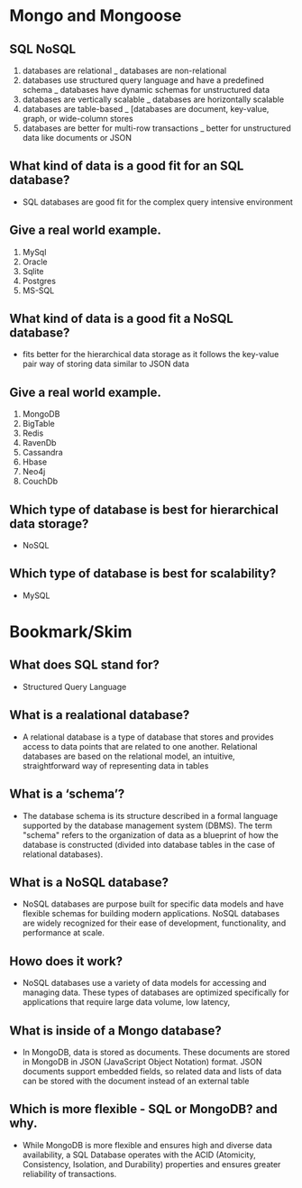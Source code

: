 # Mongo and Mongoose  

## SQL	NoSQL
1. databases are relational _ databases are non-relational
2. databases use structured query language and have a predefined schema _ databases have dynamic schemas for unstructured data 
3.  databases are vertically scalable _ databases are horizontally scalable
4. databases are table-based _ [databases are document, key-value, graph, or wide-column stores
5. databases are better for multi-row transactions _ better for unstructured data like documents or JSON


## What kind of data is a good fit for an SQL database?
* SQL databases are good fit for the complex query intensive environment

## Give a real world example.
1. MySql
2. Oracle
3. Sqlite
4. Postgres
5. MS-SQL  

## What kind of data is a good fit a NoSQL database?
* fits better for the hierarchical data storage as it follows the key-value pair way of storing data similar to JSON data

## Give a real world example.

1. MongoDB
2. BigTable
3. Redis
4. RavenDb
5. Cassandra
6. Hbase
7. Neo4j
8. CouchDb

## Which type of database is best for hierarchical data storage?
* NoSQL

## Which type of database is best for scalability?
* MySQL

# Bookmark/Skim  

## What does SQL stand for?
* Structured Query Language

## What is a realational database?
* A relational database is a type of database that stores and provides access to data points that are related to one another. Relational databases are based on the relational model, an intuitive, straightforward way of representing data in tables

## What is a ‘schema’?
* The database schema is its structure described in a formal language supported by the database management system (DBMS). The term "schema" refers to the organization of data as a blueprint of how the database is constructed (divided into database tables in the case of relational databases).

## What is a NoSQL database?
* NoSQL databases are purpose built for specific data models and have flexible schemas for building modern applications. NoSQL databases are widely recognized for their ease of development, functionality, and performance at scale.

## Howo does it work?
* NoSQL databases use a variety of data models for accessing and managing data. These types of databases are optimized specifically for applications that require large data volume, low latency,

## What is inside of a Mongo database?
* In MongoDB, data is stored as documents. These documents are stored in MongoDB in JSON (JavaScript Object Notation) format. JSON documents support embedded fields, so related data and lists of data can be stored with the document instead of an external table

## Which is more flexible - SQL or MongoDB? and why.
* While MongoDB is more flexible and ensures high and diverse data availability, a SQL Database operates with the ACID (Atomicity, Consistency, Isolation, and Durability) properties and ensures greater reliability of transactions.